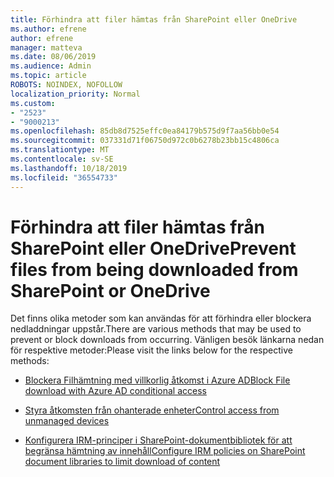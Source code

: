 ```yaml
---
title: Förhindra att filer hämtas från SharePoint eller OneDrive
ms.author: efrene
author: efrene
manager: matteva
ms.date: 08/06/2019
ms.audience: Admin
ms.topic: article
ROBOTS: NOINDEX, NOFOLLOW
localization_priority: Normal
ms.custom:
- "2523"
- "9000213"
ms.openlocfilehash: 85db8d7525effc0ea84179b575d9f7aa56bb0e54
ms.sourcegitcommit: 037331d71f06750d972c0b6278b23bb15c4806ca
ms.translationtype: MT
ms.contentlocale: sv-SE
ms.lasthandoff: 10/18/2019
ms.locfileid: "36554733"
---
```

# <a name="prevent-files-from-being-downloaded-from-sharepoint-or-onedrive"></a><span data-ttu-id="59f37-102">Förhindra att filer hämtas från SharePoint eller OneDrive</span><span class="sxs-lookup"><span data-stu-id="59f37-102">Prevent files from being downloaded from SharePoint or OneDrive</span></span>

<span data-ttu-id="59f37-103">Det finns olika metoder som kan användas för att förhindra eller blockera nedladdningar uppstår.</span><span class="sxs-lookup"><span data-stu-id="59f37-103">There are various methods that may be used to prevent or block downloads from occurring.</span></span> <span data-ttu-id="59f37-104">Vänligen besök länkarna nedan för respektive metoder:</span><span class="sxs-lookup"><span data-stu-id="59f37-104">Please visit the links below for the respective methods:</span></span>

- [<span data-ttu-id="59f37-105">Blockera Filhämtning med villkorlig åtkomst i Azure AD</span><span class="sxs-lookup"><span data-stu-id="59f37-105">Block File download with Azure AD conditional access</span></span>](https://docs.microsoft.com/cloud-app-security/use-case-proxy-block-session-aad#create-a-block-download-policy-for-unmanaged-devices)

- [<span data-ttu-id="59f37-106">Styra åtkomsten från ohanterade enheter</span><span class="sxs-lookup"><span data-stu-id="59f37-106">Control access from unmanaged devices</span></span>](https://docs.microsoft.com/sharepoint/control-access-from-unmanaged-devices)

- [<span data-ttu-id="59f37-107">Konfigurera IRM-principer i SharePoint-dokumentbibliotek för att begränsa hämtning av innehåll</span><span class="sxs-lookup"><span data-stu-id="59f37-107">Configure IRM policies on SharePoint document libraries to limit download of content</span></span>](https://docs.microsoft.com/office365/securitycompliance/set-up-irm-in-sp-admin-center)
